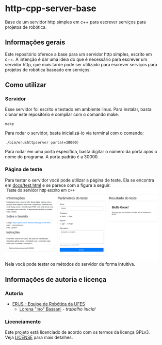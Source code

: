 # http-cpp-server-base
Base de um servidor http simples em c++ para escrever serviços para projetos de robótica.

## Informações gerais
Este repositório oferece a base para um servidor http simples, escrito em c++. A intenção é dar uma ideia do que é necessário para escrever um servidor http, que mais tarde pode ser utilizado para escrever serviços para projetos de robótica baseado em serviços.

## Como utilizar
### Servidor
Esse servidor foi escrito e testado em ambiente linux. Para instalar, basta clonar este repositório e compilar com o comando make.
```
make
```
Para rodar o servidor, basta inicializá-lo via terminal com o comando:
```
./bin/erushttpserver porta(=30000)
```
Para rodar em uma porta específica, basta digitar o número da porta após o nome do programa. A porta padrão é a 30000.

### Página de teste
Para testar o servidor você pode utilizar a página de teste. Ela se encontra em [docs/test.html](docs/test.html) e se parece com a figura a seguir:
![Página de Teste](docs/img/teste.png)
Nela você pode testar os métodos do servidor de forma intuitiva.
## Informações de autoria e licença
### Autoria
- [ERUS - Equipe de Robótica da UFES](erus.ufes.br)
  - [Lorena "Ino" Bassani](github.com/LBBassani) - *trabalho inicial*
### Licenciamento
Este projeto está licenciado de acordo com os termos da licença GPLv3. Veja [LICENSE](LICENSE) para mais detalhes.